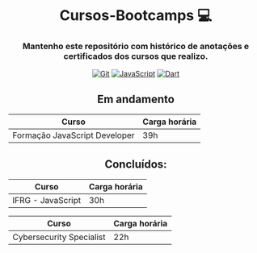 <div style="display: inline_block;" align="center">
  
# Cursos-Bootcamps  💻
### Mantenho este repositório com histórico de anotações e certificados dos cursos que realizo.
[![Git](https://img.shields.io/badge/GIT-E44C30?style=for-the-badge&logo=git&logoColor=white)]()
[![JavaScript](https://img.shields.io/badge/JavaScript-323330?style=for-the-badge&logo=javascript&logoColor=F7DF1E)]()
[![Dart](https://img.shields.io/badge/Dart-0175C2?style=for-the-badge&logo=dart&logoColor=white)]()
<br>

## Em andamento
| Curso | Carga horária |
| ------------- | ---- |
| Formação JavaScript Developer | 39h |


## Concluídos:
| Curso | Carga horária |
| ------------- | ---- |
| IFRG - JavaScript | 30h |

| Curso | Carga horária |
| ------------- | ---- |
| Cybersecurity Specialist | 22h |

<div/>



